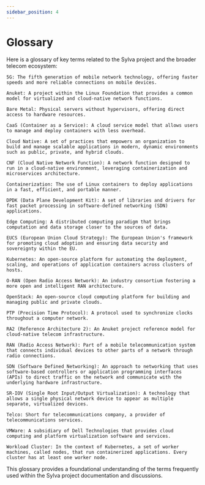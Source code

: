 ```yaml
---
sidebar_position: 4
---
```


# Glossary

Here is a glossary of key terms related to the Sylva project and the broader telecom ecosystem:

    5G: The fifth generation of mobile network technology, offering faster speeds and more reliable connections on mobile devices.

    Anuket: A project within the Linux Foundation that provides a common model for virtualized and cloud-native network functions.

    Bare Metal: Physical servers without hypervisors, offering direct access to hardware resources.

    CaaS (Container as a Service): A cloud service model that allows users to manage and deploy containers with less overhead.

    Cloud Native: A set of practices that empowers an organization to build and manage scalable applications in modern, dynamic environments such as public, private, and hybrid clouds.

    CNF (Cloud Native Network Function): A network function designed to run in a cloud-native environment, leveraging containerization and microservices architecture.

    Containerization: The use of Linux containers to deploy applications in a fast, efficient, and portable manner.

    DPDK (Data Plane Development Kit): A set of libraries and drivers for fast packet processing in software-defined networking (SDN) applications.

    Edge Computing: A distributed computing paradigm that brings computation and data storage closer to the sources of data.

    EUCS (European Union Cloud Strategy): The European Union's framework for promoting cloud adoption and ensuring data security and sovereignty within the EU.

    Kubernetes: An open-source platform for automating the deployment, scaling, and operations of application containers across clusters of hosts.

    O-RAN (Open Radio Access Network): An industry consortium fostering a more open and intelligent RAN architecture.

    OpenStack: An open-source cloud computing platform for building and managing public and private clouds.

    PTP (Precision Time Protocol): A protocol used to synchronize clocks throughout a computer network.

    RA2 (Reference Architecture 2): An Anuket project reference model for cloud-native telecom infrastructure.

    RAN (Radio Access Network): Part of a mobile telecommunication system that connects individual devices to other parts of a network through radio connections.

    SDN (Software Defined Networking): An approach to networking that uses software-based controllers or application programming interfaces (APIs) to direct traffic on the network and communicate with the underlying hardware infrastructure.

    SR-IOV (Single Root Input/Output Virtualization): A technology that allows a single physical network device to appear as multiple separate, virtualized devices.

    Telco: Short for telecommunications company, a provider of telecommunications services.

    VMWare: A subsidiary of Dell Technologies that provides cloud computing and platform virtualization software and services.

    Workload Cluster: In the context of Kubernetes, a set of worker machines, called nodes, that run containerized applications. Every cluster has at least one worker node.

This glossary provides a foundational understanding of the terms frequently used within the Sylva project documentation and discussions.
